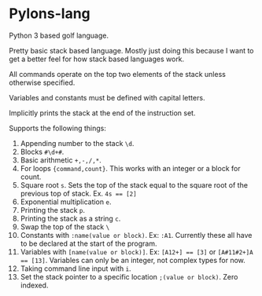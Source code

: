 # Pylons-lang
Python 3 based golf language.

Pretty basic stack based language. Mostly just doing this because I want to get a better feel for how stack based languages work.

All commands operate on the top two elements of the stack unless otherwise specified.

Variables and constants must be defined with capital letters.

Implicitly prints the stack at the end of the instruction set.

Supports the following things:

1. Appending number to the stack `\d`.
1. Blocks `#\d+#`.
1. Basic arithmetic `+,-,/,*`.
1. For loops `{command,count}`. This works with an integer or a block for count.
1. Square root `s`. Sets the top of the stack equal to the square root of the previous top of stack. Ex. `4s == [2]`
1. Exponential multiplication `e`. 
1. Printing the stack `p`.
1. Printing the stack as a string `c`.
1. Swap the top of the stack `\`
1. Constants with `:name(value or block)`. Ex: `:A1`. Currently these all have to be declared at the start of the program.
1. Variables with `[name(value or block)]`. Ex: `[A12+] == [3]` or `[A#11#2+]A == [13]`. Variables can only be an integer, not complex types for now.
1. Taking command line input with `i`.
1. Set the stack pointer to a specific location `;(value or block)`. Zero indexed.